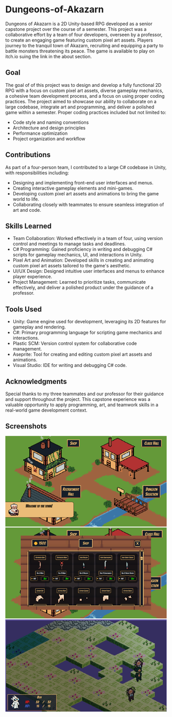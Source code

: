 # Dungeons-of-Akazarn
Dungeons of Akazarn is a 2D Unity-based RPG developed as a senior capstone project over the course of a semester. This project was a collaborative effort by a team of four developers, overseen by a professor, to create an engaging game featuring custom pixel art assets. Players journey to the tranquil town of Akazarn, recruiting and equipping a party to battle monsters threatening its peace. The game is available to play on itch.io suing the link in the about section.

## Goal
The goal of of this project was to design and develop a fully functional 2D RPG with a focus on custom pixel art assets, diverse gameplay mechanics, a cohesive team development process, and a focus on using proper coding practices. The project aimed to showcase our ability to collaborate on a large codebase, integrate art and programming, and deliver a polished game within a semester. 
Proper coding practices included but not limited to:  
- Code style and naming conventions
- Architecture and design principles
- Performance optimization
- Project organization and workflow

## Contributions
As part of a four-person team, I contributed to a large C# codebase in Unity, with responsibilities including:
- Designing and implementing front-end user interfaces and menus.
- Creating interactive gameplay elements and mini-games.
- Developing custom pixel art assets and animations to bring the game world to life.
- Collaborating closely with teammates to ensure seamless integration of art and code.

## Skills Learned
- Team Collaboration: Worked effectively in a team of four, using version control and meetings to manage tasks and deadlines.
- C# Programming: Gained proficiency in writing and debugging C# scripts for gameplay mechanics, UI, and interactions in Unity.
- Pixel Art and Animation: Developed skills in creating and animating custom pixel art assets tailored to the game's aesthetic.
- UI/UX Design: Designed intuitive user interfaces and menus to enhance player experience.
- Project Management: Learned to prioritize tasks, communicate effectively, and deliver a polished product under the guidance of a professor.

## Tools Used
- Unity: Game engine used for development, leveraging its 2D features for gameplay and rendering.
- C#: Primary programming language for scripting game mechanics and interactions.
- Plastic SCM: Version control system for collaborative code management.
- Aseprite: Tool for creating and editing custom pixel art assets and animations.
- Visual Studio: IDE for writing and debugging C# code.

## Acknowledgments
Special thanks to my three teammates and our professor for their guidance and support throughout the project. This capstone experience was a valuable opportunity to apply programming, art, and teamwork skills in a real-world game development context.

## Screenshots
![Town Art](DOA_Town_Art.png)
![Town Shop](DOA_Town_Shop.png)
![Dungeon](DOA_Dungeon.png)
